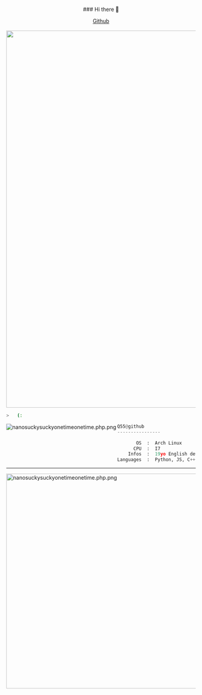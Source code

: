 <p align="center">
### Hi there 👋
  <p align="center">
  <a href="https://github.com/q55">Github</a><br><br>
  <img src="https://cdn.discordapp.com/attachments/975036883958636557/975080429197590618/tumblr_00fca58e088e62fee1268fba5e7196d0_ab2ffa4a_500.webp" width="1000">
  </p>

```bash
>   (:
```

<img src="https://i.pinimg.com/564x/92/6c/66/926c66f9ed3a7358f5042683d8612910.jpg" 
     align="left" alt="nanosuckysuckyonetimeonetime.php.png" >
     

```py
Q55@github
----------------

       OS  :  Arch Linux
      CPU  :  I7
    Infos  :  19yo English developer!
Languages  :  Python, JS, C++
```
<hr>
<img src="https://i.pinimg.com/originals/d4/44/68/d444682f48c76ebcdaad97fad5383f2c.gif" 
     align="right" alt="nanosuckysuckyonetimeonetime.php.png" width="570">
